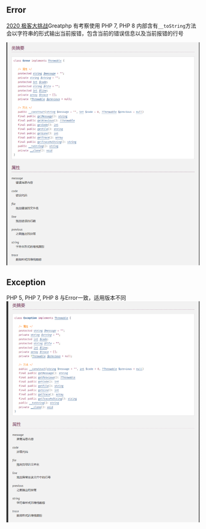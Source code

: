 ## Error
[2020 极客大挑战](../../CTF赛题/WriteUP/2020%20极客大挑战.md)Greatphp 有考察使用
PHP 7, PHP 8
内部含有`__toString`方法 
会以字符串的形式输出当前报错，包含当前的错误信息以及当前报错的行号

![](attachments/Pasted%20image%2020240330211332.png)
## Exception
PHP 5, PHP 7, PHP 8
与Error一致，适用版本不同
![](attachments/Pasted%20image%2020240330211415.png)